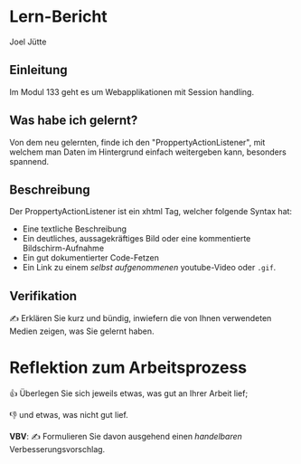 # Lern-Bericht
Joel Jütte

## Einleitung

Im Modul 133 geht es um Webapplikationen mit Session handling.

## Was habe ich gelernt?

Von dem neu gelernten, finde ich den "ProppertyActionListener", mit welchem man Daten im Hintergrund einfach weitergeben kann, besonders spannend. 

## Beschreibung

Der ProppertyActionListener ist ein xhtml Tag, welcher folgende Syntax hat:

* Eine textliche Beschreibung
* Ein deutliches, aussagekräftiges Bild oder eine kommentierte Bildschirm-Aufnahme
* Ein gut dokumentierter Code-Fetzen
* Ein Link zu einem *selbst aufgenommenen* youtube-Video oder `.gif`.

## Verifikation

✍️ Erklären Sie kurz und bündig, inwiefern die von Ihnen verwendeten Medien zeigen, was Sie gelernt haben.

# Reflektion zum Arbeitsprozess

👍 Überlegen Sie sich jeweils etwas, was gut an Ihrer Arbeit lief; 

👎 und etwas, was nicht gut lief.

**VBV**: ✍️ Formulieren Sie davon ausgehend einen *handelbaren* Verbesserungsvorschlag.

